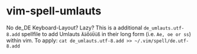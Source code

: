 # vim-spell-umlauts

No de_DE Keyboard-Layout? Lazy? This is a additional `de_umlauts.utf-8.add` spellfile to add Umlauts `ÄäÖöÜüß` in their long form (i.e. `Ae, oe or ss`) within vim. To apply: `cat de_umlauts.utf-8.add >> ~/.vim/spell/de.utf-8.add`
